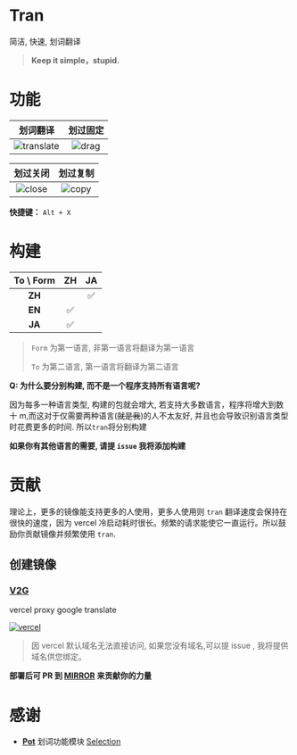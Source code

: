 # Tran

简洁, 快速, 划词翻译

> **Keep it simple，stupid.**

# 功能

|                                       划词翻译                                       |                                  划过固定                                  |
| :----------------------------------------------------------------------------------: | :------------------------------------------------------------------------: |
| ![translate](https://fastly.jsdelivr.net/gh/Borber/PublicPic1/tran/v1/translate.gif) | ![drag](https://fastly.jsdelivr.net/gh/Borber/PublicPic1/tran/v1/drag.gif) |

|                                   划过关闭                                   |                                  划过复制                                  |
| :--------------------------------------------------------------------------: | :------------------------------------------------------------------------: |
| ![close](https://fastly.jsdelivr.net/gh/Borber/PublicPic1/tran/v1/close.gif) | ![copy](https://fastly.jsdelivr.net/gh/Borber/PublicPic1/tran/v1/copy.gif) |

**快捷键：** `Alt + X`

# 构建

<div align="center">

| **To \ Form** | **ZH** | **JA** |
| :-----------: | :----: | :----: |
|    **ZH**     |        |   ✅   |
|    **EN**     |   ✅   |        |
|    **JA**     |   ✅   |        |

</div>

> `Form` 为第一语言, 非第一语言将翻译为第一语言
>
> `To` 为第二语言, 第一语言将翻译为第二语言

**Q: 为什么要分别构建, 而不是一个程序支持所有语言呢?**

因为每多一种语言类型, 构建的包就会增大, 若支持大多数语言，程序将增大到数十 m,而这对于仅需要两种语言(~~就是我~~)的人不太友好, 并且也会导致识别语言类型时花费更多的时间. 所以`tran`将分别构建

**如果你有其他语言的需要, 请提 `issue` 我将添加构建**

# 贡献

理论上，更多的镜像能支持更多的人使用，更多人使用则 `tran` 翻译速度会保持在很快的速度，因为 vercel 冷启动耗时很长。频繁的请求能使它一直运行。所以鼓励你贡献镜像并频繁使用 `tran`.

## 创建镜像

### [V2G](https://github.com/Borber/v2g)

vercel proxy google translate

[![vercel](https://vercel.com/button)](https://vercel.com/import/project?template=https://github.com/Borber/v2g)

> 因 vercel 默认域名无法直接访问, 如果您没有域名,可以提 issue , 我将提供域名供您绑定。

**部署后可 PR 到 [MIRROR](https://github.com/Borber/tran/blob/master/resource/mirror.json) 来贡献你的力量**

# 感谢

-   **[Pot](https://github.com/pot-app/pot-desktop)** 划词功能模块 [Selection](https://github.com/pot-app/Selection)
